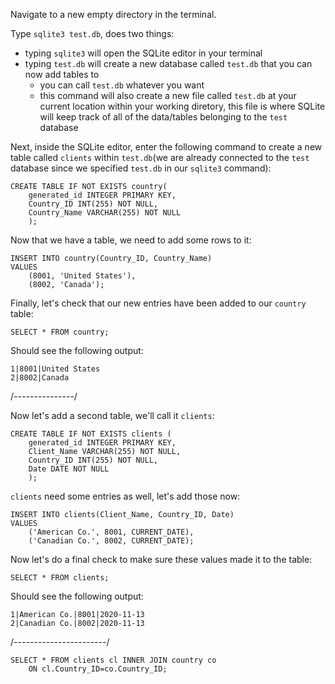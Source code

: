 Navigate to a new empty directory in the terminal.

Type `sqlite3 test.db`, does two things:
- typing `sqlite3` will open the SQLite editor in your terminal
- typing `test.db` will create a new database called `test.db` that you can now add tables to
    - you can call `test.db` whatever you want
    - this command will also create a new file called `test.db` at your current location within your working diretory, this file is where SQLite will keep track of all of the data/tables belonging to the `test `database

Next, inside the SQLite editor, enter the following command to create a new table called `clients` within `test.db`(we are already connected to the `test` database since we specified `test.db` in our `sqlite3` command):
```
CREATE TABLE IF NOT EXISTS country(
    generated_id INTEGER PRIMARY KEY,
    Country_ID INT(255) NOT NULL, 
    Country_Name VARCHAR(255) NOT NULL
    );
```
Now that we have a table, we need to add some rows to it:
```
INSERT INTO country(Country_ID, Country_Name)
VALUES 
    (8001, 'United States'),
    (8002, 'Canada');
```
Finally, let's check that our new entries have been added to our `country` table:
```
SELECT * FROM country;
```
Should see the following output:
```
1|8001|United States
2|8002|Canada
```
/*---------------*/

Now let's add a second table, we'll call it `clients`:

```
CREATE TABLE IF NOT EXISTS clients (
    generated_id INTEGER PRIMARY KEY,
    Client_Name VARCHAR(255) NOT NULL, 
    Country_ID INT(255) NOT NULL, 
    Date DATE NOT NULL
    );
```
`clients` need some entries as well, let's add those now:
```
INSERT INTO clients(Client_Name, Country_ID, Date)
VALUES 
    ('American Co.', 8001, CURRENT_DATE),
    ('Canadian Co.', 8002, CURRENT_DATE);
```
Now let's do a final check to make sure these values made it to the table:
```
SELECT * FROM clients;
```
Should see the following output:
```
1|American Co.|8001|2020-11-13
2|Canadian Co.|8002|2020-11-13
```

/*-----------------------*/


```
SELECT * FROM clients cl INNER JOIN country co
    ON cl.Country_ID=co.Country_ID;
```